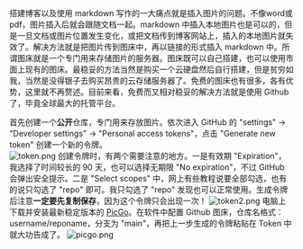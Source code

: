 搭建博客以及使用 markdown 写作的一大痛点就是插入图片的问题。不像word或pdf，图片插入后就会跟随文档一起。markdown 中插入本地图片也是可以的，但是一旦文档或图片位置发生变化，或把文档传到博客网站上，插入的本地图片就失效了。解决方法就是把图片传到图床中，再以链接的形式插入 markdown 中。所谓图床就是一个专门用来存储图片的服务器。图床既可以自己搭建，也可以使用市面上现有的图床。最稳妥的方法当然是购买一个云硬盘然后自行搭建，但是贫穷如我，当然是没得银子去购买昂贵的云存储服务器了。免费的图床也有很多，各有优势，这里就不再赘述。目前来看，免费而又相对稳妥的解决方法就是使用 Github 了，毕竟全球最大的托管平台。


首先创建一个**公开**仓库，专门用来存放图片。依次进入 GitHub 的 "settings" -> "Developer settings" ->
"Personal access tokens"，点击 "Generate new token" 创建一个新的令牌。  
![token.png](https://cdn.nlark.com/yuque/0/2022/png/1172673/1653704441342-eda855fb-3009-43cf-a035-0566a44b704e.png#clientId=uc3da0922-ea22-4&crop=0&crop=0&crop=1&crop=1&from=ui&id=ueb93c930&margin=%5Bobject%20Object%5D&name=token.png&originHeight=525&originWidth=1379&originalType=binary&ratio=1&rotation=0&showTitle=false&size=66905&status=done&style=none&taskId=u3238fadd-e200-486b-b504-9a3d5c0f8ac&title=)
创建令牌时，有两个需要注意的地方。一是有效期 "Expiration"，我选择了时间较长的 90 天，也可以选择无期限 "No expiration"，不过 GitHub 会弹出安全提示。二是 "Select scopes" 中，网上有些教程说要全部勾选，也有的说只勾选了 "repo" 即可。我只勾选了 "repo" 发现也可以正常使用。生成令牌后注意**一定要先复制保存**，因为这个令牌只会出现一次！
![token2.png](https://cdn.nlark.com/yuque/0/2022/png/1172673/1653704953868-8fdc145c-d7cc-4fbc-9ad5-b586c1742ff9.png#clientId=uc3da0922-ea22-4&crop=0&crop=0&crop=1&crop=1&from=ui&id=ua6c02789&margin=%5Bobject%20Object%5D&name=token2.png&originHeight=364&originWidth=790&originalType=binary&ratio=1&rotation=0&showTitle=false&size=25919&status=done&style=none&taskId=u5d887eab-5272-482a-afb2-e4259062b2b&title=)
电脑上下载并安装最新稳定版本的 [PicGo](https://github.com/Molunerfinn/PicGo)。在软件中配置 Github 图床，仓库名格式：username/reponame，分支为 "main"，再把上一步生成的令牌粘贴在 Token 中就大功告成了。
![picgo.png](https://cdn.nlark.com/yuque/0/2022/png/1172673/1653705709892-eb246b99-adba-429e-9799-b91486174c2b.png#clientId=uc3da0922-ea22-4&crop=0&crop=0&crop=1&crop=1&from=ui&id=ue4188447&margin=%5Bobject%20Object%5D&name=picgo.png&originHeight=450&originWidth=800&originalType=binary&ratio=1&rotation=0&showTitle=false&size=28908&status=done&style=none&taskId=u44920ac4-fb6e-44b5-8877-2dfea3539f4&title=)

